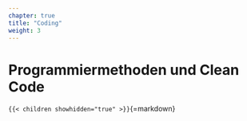 ```yaml
---
chapter: true
title: "Coding"
weight: 3
---
```



# Programmiermethoden und Clean Code


`{{< children showhidden="true" >}}`{=markdown}
